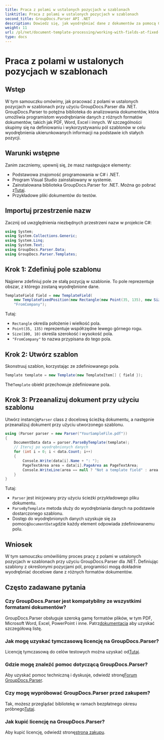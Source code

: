 ```yaml
---
title: Praca z polami w ustalonych pozycjach w szablonach
linktitle: Praca z polami w ustalonych pozycjach w szablonach
second_title: GroupDocs.Parser API .NET
description: Dowiedz się, jak wyodrębniać dane z dokumentów za pomocą GroupDocs.Parser dla .NET. Obszerny samouczek z przykładami kodu.
weight: 11
url: /pl/net/document-template-processing/working-with-fields-at-fixed-positions-in-templates/
type: docs
---
```

# Praca z polami w ustalonych pozycjach w szablonach

## Wstęp
W tym samouczku omówimy, jak pracować z polami w ustalonych pozycjach w szablonach przy użyciu GroupDocs.Parser dla .NET. GroupDocs.Parser to potężna biblioteka do analizowania dokumentów, która umożliwia programistom wyodrębnianie danych z różnych formatów dokumentów, takich jak PDF, Word, Excel i innych. W szczególności skupimy się na definiowaniu i wykorzystywaniu pól szablonów w celu wyodrębnienia ukierunkowanych informacji na podstawie ich stałych pozycji.
## Warunki wstępne
Zanim zaczniemy, upewnij się, że masz następujące elementy:
- Podstawowa znajomość programowania w C# i .NET.
- Program Visual Studio zainstalowany w systemie.
- Zainstalowana biblioteka GroupDocs.Parser for .NET. Można go pobrać z[Tutaj](https://releases.groupdocs.com/parser/net/).
- Przykładowe pliki dokumentów do testów.

## Importuj przestrzenie nazw
Zacznij od uwzględnienia niezbędnych przestrzeni nazw w projekcie C#:
```csharp
using System;
using System.Collections.Generic;
using System.Linq;
using System.Text;
using GroupDocs.Parser.Data;
using GroupDocs.Parser.Templates;
```
## Krok 1: Zdefiniuj pole szablonu
Najpierw zdefiniuj pole ze stałą pozycją w szablonie. To pole reprezentuje obszar, z którego zostaną wyodrębnione dane.
```csharp
TemplateField field = new TemplateField(
    new TemplateFixedPosition(new Rectangle(new Point(35, 135), new Size(100, 10))),
    "FromCompany");
```
Tutaj:
- `Rectangle` określa położenie i wielkość pola.
- `Point(35, 135)` reprezentuje współrzędne lewego górnego rogu.
- `Size(100, 10)` określa szerokość i wysokość pola.
- `"FromCompany"` to nazwa przypisana do tego pola.
## Krok 2: Utwórz szablon
Skonstruuj szablon, korzystając ze zdefiniowanego pola.
```csharp
Template template = new Template(new TemplateItem[] { field });
```
 The`Template` obiekt przechowuje zdefiniowane pola.
## Krok 3: Przeanalizuj dokument przy użyciu szablonu
 Utwórz instancję`Parser` class z docelową ścieżką dokumentu, a następnie przeanalizuj dokument przy użyciu utworzonego szablonu.
```csharp
using (Parser parser = new Parser("YourSampleFile.pdf"))
{
    DocumentData data = parser.ParseByTemplate(template);
    // Iteruj po wyodrębnionych danych
    for (int i = 0; i < data.Count; i++)
    {
        Console.Write(data[i].Name + ": ");
        PageTextArea area = data[i].PageArea as PageTextArea;
        Console.WriteLine(area == null ? "Not a template field" : area.Text);
    }
}
```
Tutaj:
- `Parser` jest inicjowany przy użyciu ścieżki przykładowego pliku dokumentu.
- `ParseByTemplate` metoda służy do wyodrębniania danych na podstawie dostarczonego szablonu.
-  Dostęp do wyodrębnionych danych uzyskuje się za pomocą`DocumentData`gdzie każdy element odpowiada zdefiniowanemu polu.

## Wniosek
W tym samouczku omówiliśmy proces pracy z polami w ustalonych pozycjach w szablonach przy użyciu GroupDocs.Parser dla .NET. Definiując szablony z określonymi pozycjami pól, programiści mogą dokładnie wyodrębniać docelowe dane z różnych formatów dokumentów.

## Często zadawane pytania
### Czy GroupDocs.Parser jest kompatybilny ze wszystkimi formatami dokumentów?
 GroupDocs.Parser obsługuje szeroką gamę formatów plików, w tym PDF, Microsoft Word, Excel, PowerPoint i inne. Patrz[dokumentacja](https://tutorials.groupdocs.com/parser/net/) aby uzyskać szczegółową listę.
### Jak mogę uzyskać tymczasową licencję na GroupDocs.Parser?
 Licencję tymczasową do celów testowych można uzyskać od[Tutaj](https://purchase.groupdocs.com/temporary-license/).
### Gdzie mogę znaleźć pomoc dotyczącą GroupDocs.Parser?
 Aby uzyskać pomoc techniczną i dyskusje, odwiedź stronę[Forum GroupDocs.Parser](https://forum.groupdocs.com/c/parser/17).
### Czy mogę wypróbować GroupDocs.Parser przed zakupem?
 Tak, możesz przeglądać bibliotekę w ramach bezpłatnego okresu próbnego[Tutaj](https://releases.groupdocs.com/).
### Jak kupić licencję na GroupDocs.Parser?
 Aby kupić licencję, odwiedź stronę[strona zakupu](https://purchase.groupdocs.com/buy).